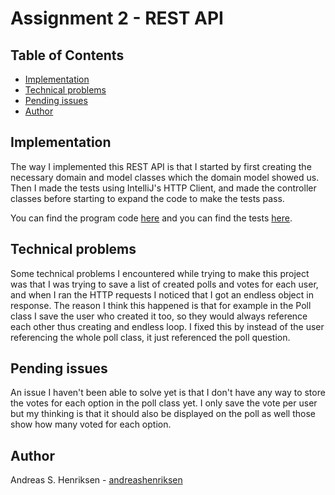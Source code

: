 # Assignment 2 - REST API

## Table of Contents
- [Implementation](#implementation)
- [Technical problems](#technical-problems)
- [Pending issues](#pending-issues)
- [Author](#author)

## Implementation
The way I implemented this REST API is that I started by first creating the necessary domain and model classes
which the domain model showed us. Then I made the tests using IntelliJ's HTTP Client, and made the controller classes
before starting to expand the code to make the tests pass.  

  You can find the program code [here](https://github.com/andreashenriksen/DAT250-Assignment2/tree/master/src/main/java/com/example/demo)
  and you can find the tests [here](https://github.com/andreashenriksen/DAT250-Assignment2/blob/master/src/main/resources/scratches/scratch.http).
## Technical problems
Some technical problems I encountered while trying to make this project was that I was trying to save a list of created
polls and votes for each user, and when I ran the HTTP requests I noticed that I got an endless object in response. 
The reason I think this happened is that for example in the Poll class I save the user who created it too, 
so they would always reference each other thus creating and endless loop. I fixed this by instead of the user referencing
the whole poll class, it just referenced the poll question.

## Pending issues
An issue I haven't been able to solve yet is that I don't have any way to store the votes for each option in the poll class yet.
I only save the vote per user but my thinking is that it should also be displayed on the poll as well those show how many voted
for each option.

## Author
Andreas S. Henriksen - [andreashenriksen](https://github.com/andreashenriksen)

